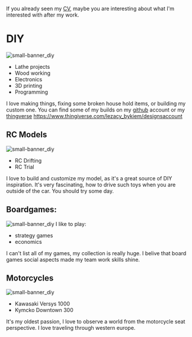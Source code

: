 If you already seen my [CV](http://wojciech.zarski.net/cv/), maybe you are interesting about what I'm interested with after my work. 

# DIY
![small-banner_diy](assets/hobby/small-banner-diy.png)
* Lathe projects
* Wood working
* Electronics
* 3D printing
* Programming

I love making things, fixing some broken house hold items, or building my custom one. 
You can find some of my builds on my [github](https://github.com/sratatata) account or my [thingverse]() https://www.thingiverse.com/lezacy_bykiem/designsaccount

## RC Models
![small-banner_diy](assets/hobby/small-banner-rc.png)
* RC Drifting
* RC Trial

I love to build and customize my model, as it's a great source of DIY inspiration. 
It's very fascinating, how to drive such toys when you are outside of the car. You should try some day.

## Boardgames:
![small-banner_diy](assets/hobby/small-banner-bg.png)
I like to play:
* strategy games 
* economics 
 
I can't list all of my games, my collection is really huge. I belive that board games social aspects made my team work skills shine. 

## Motorcycles
![small-banner_diy](assets/hobby/small-banner-moto.png)
* Kawasaki Versys 1000
* Kymcko Downtown 300

It's my oldest passion, I love to observe a world from the motorcycle seat perspective.
I love traveling through western europe. 
